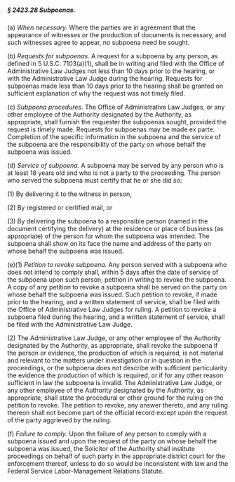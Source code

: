 ##### § 2423.28 Subpoenas. #####

(a) *When necessary.* Where the parties are in agreement that the appearance of witnesses or the production of documents is necessary, and such witnesses agree to appear, no subpoena need be sought.

(b) *Requests for subpoenas.* A request for a subpoena by any person, as defined in 5 U.S.C. 7103(a)(1), shall be in writing and filed with the Office of Administrative Law Judges not less than 10 days prior to the hearing, or with the Administrative Law Judge during the hearing. Requests for subpoenas made less than 10 days prior to the hearing shall be granted on sufficient explanation of why the request was not timely filed.

(c) *Subpoena procedures.* The Office of Administrative Law Judges, or any other employee of the Authority designated by the Authority, as appropriate, shall furnish the requester the subpoenas sought, provided the request is timely made. Requests for subpoenas may be made ex parte. Completion of the specific information in the subpoena and the service of the subpoena are the responsibility of the party on whose behalf the subpoena was issued.

(d) *Service of subpoena.* A subpoena may be served by any person who is at least 18 years old and who is not a party to the proceeding. The person who served the subpoena must certify that he or she did so:

(1) By delivering it to the witness in person,

(2) By registered or certified mail, or

(3) By delivering the subpoena to a responsible person (named in the document certifying the delivery) at the residence or place of business (as appropriate) of the person for whom the subpoena was intended. The subpoena shall show on its face the name and address of the party on whose behalf the subpoena was issued.

(e)(1) *Petition to revoke subpoena.* Any person served with a subpoena who does not intend to comply shall, within 5 days after the date of service of the subpoena upon such person, petition in writing to revoke the subpoena. A copy of any petition to revoke a subpoena shall be served on the party on whose behalf the subpoena was issued. Such petition to revoke, if made prior to the hearing, and a written statement of service, shall be filed with the Office of Administrative Law Judges for ruling. A petition to revoke a subpoena filed during the hearing, and a written statement of service, shall be filed with the Administrative Law Judge.

(2) The Administrative Law Judge, or any other employee of the Authority designated by the Authority, as appropriate, shall revoke the subpoena if the person or evidence, the production of which is required, is not material and relevant to the matters under investigation or in question in the proceedings, or the subpoena does not describe with sufficient particularity the evidence the production of which is required, or if for any other reason sufficient in law the subpoena is invalid. The Administrative Law Judge, or any other employee of the Authority designated by the Authority, as appropriate, shall state the procedural or other ground for the ruling on the petition to revoke. The petition to revoke, any answer thereto, and any ruling thereon shall not become part of the official record except upon the request of the party aggrieved by the ruling.

(f) *Failure to comply.* Upon the failure of any person to comply with a subpoena issued and upon the request of the party on whose behalf the subpoena was issued, the Solicitor of the Authority shall institute proceedings on behalf of such party in the appropriate district court for the enforcement thereof, unless to do so would be inconsistent with law and the Federal Service Labor-Management Relations Statute.